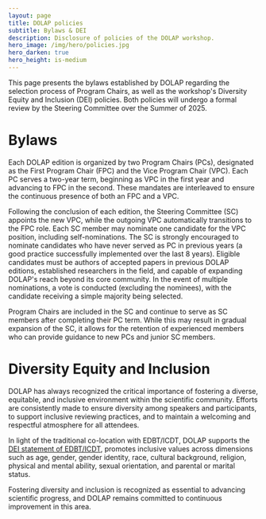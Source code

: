 ```yaml
---
layout: page
title: DOLAP policies
subtitle: Bylaws & DEI
description: Disclosure of policies of the DOLAP workshop.
hero_image: /img/hero/policies.jpg
hero_darken: true
hero_height: is-medium
---
```


This page presents the bylaws established by DOLAP regarding the selection process of Program Chairs, as well as the workshop's Diversity Equity and Inclusion (DEI) policies. Both policies will undergo a formal review by the Steering Committee over the Summer of 2025.

# Bylaws

Each DOLAP edition is organized by two Program Chairs (PCs), designated as the First Program Chair (FPC) and the Vice Program Chair (VPC). Each PC serves a two-year term, beginning as VPC in the first year and advancing to FPC in the second. These mandates are interleaved to ensure the continuous presence of both an FPC and a VPC.

Following the conclusion of each edition, the Steering Committee (SC) appoints the new VPC, while the outgoing VPC automatically transitions to the FPC role. Each SC member may nominate one candidate for the VPC position, including self-nominations. The SC is strongly encouraged to nominate candidates who have never served as PC in previous years (a good practice successfully implemented over the last 8 years). Eligible candidates must be authors of accepted papers in previous DOLAP editions, established researchers in the field, and capable of expanding DOLAP's reach beyond its core community. In the event of multiple nominations, a vote is conducted (excluding the nominees), with the candidate receiving a simple majority being selected.

Program Chairs are included in the SC and continue to serve as SC members after completing their PC term. While this may result in gradual expansion of the SC, it allows for the retention of experienced members who can provide guidance to new PCs and junior SC members.

# Diversity Equity and Inclusion

DOLAP has always recognized the critical importance of fostering a diverse, equitable, and inclusive environment within the scientific community. Efforts are consistently made to ensure diversity among speakers and participants, to support inclusive reviewing practices, and to maintain a welcoming and respectful atmosphere for all attendees.

In light of the traditional co-location with EDBT/ICDT, DOLAP supports the [DEI statement of EDBT/ICDT](https://edbticdt2025.upc.edu/?contents=di_statement.html), promotes inclusive values across dimensions such as age, gender, gender identity, race, cultural background, religion, physical and mental ability, sexual orientation, and parental or marital status.

Fostering diversity and inclusion is recognized as essential to advancing scientific progress, and DOLAP remains committed to continuous improvement in this area.